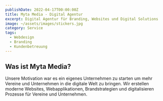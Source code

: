 ```yaml
---
publishDate: 2022-04-17T00:00:00Z
title: Myta Media - Digital Agentur
excerpt: Digital Agentur für Branding, Websites und Digital Solutions
image: ~/assets/images/stickers.jpg
category: Service
tags:
  - Webdesign
  - Branding
  - Kundenbetreuung
---
```


## Was ist Myta Media?

Unsere Motivation war es ein eigenes Unternehmen zu starten um mehr Vereine und Unternehmen in die digitale Welt zu bringen. Wir erstellen moderne Websites, Webapplikationen, Brandstrategien und digitalisieren Prozesse für Vereine und Unternehmen.
